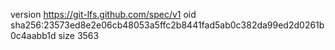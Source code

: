 version https://git-lfs.github.com/spec/v1
oid sha256:23573ed8e2e06cb48053a5ffc2b8441fad5ab0c382da99ed2d0261b0c4aabb1d
size 3563
